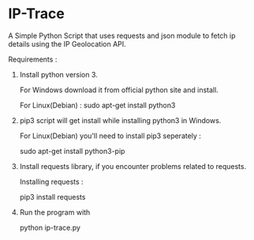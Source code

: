 # IP-Trace

A Simple Python Script that uses requests and json module to fetch ip details using the IP Geolocation API.

Requirements :
  
1. Install python version 3.
  
   For Windows download it from official python site and install.
    
   For Linux(Debian) : sudo apt-get install python3
    
2. pip3 script will get install while installing python3 in Windows.
   
   For Linux(Debian) you'll need to install pip3 seperately :
   
      sudo apt-get install python3-pip
    
3. Install requests library, if you encounter problems related to requests.

   Installing requests :
    
      pip3 install requests
      
4.  Run the program with 

      python ip-trace.py

